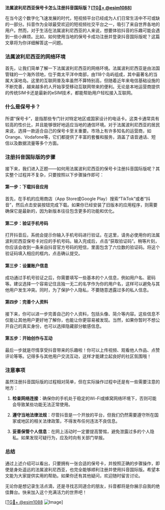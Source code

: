 **法属波利尼西亚保号卡怎么注册抖音国际版？[[TG💪+ @esim1088](https://t.me/s/esim1088)]**

在当今这个数字化飞速发展的时代，短视频平台已经成为人们日常生活中不可或缺的一部分。抖音作为全球最受欢迎的短视频社交平台之一，吸引了来自世界各地的用户。然而，对于生活在法属波利尼西亚的人来说，想要体验抖音的乐趣可能会遇到一些小麻烦。比如，如何使用当地的保号卡成功注册并登录抖音国际版呢？这篇文章将为你详细解答这一问题。

### 法属波利尼西亚的网络环境

首先，让我们简单了解一下法属波利尼西亚的网络环境。法属波利尼西亚是由法国管辖的一个海外领地，位于南太平洋中南部，由118个岛屿组成，其中最著名的当属大溪地岛。这里的互联网普及率虽然不算特别高，但随着近年来电信基础设施的不断完善，越来越多的人开始享受移动互联网带来的便利。无论是本地运营商提供的传统SIM卡还是最新的eSIM技术，都能帮助用户轻松接入互联网。

### 什么是保号卡？

所谓“保号卡”，是指那些专门针对特定地区或国家设计的电话卡。这类卡通常具有较高的性价比，并且能够很好地适应当地的通信环境。对于法属波利尼西亚的居民来说，选择一款适合自己的保号卡至关重要。市场上有许多知名的运营商，如Orange、Vodafone等，它们都提供了丰富的套餐和服务，涵盖了语音通话、短信以及数据流量等多个方面。

### 注册抖音国际版的步骤

接下来，我们进入正题——如何用法属波利尼西亚的保号卡注册抖音国际版呢？其实整个过程并不复杂，只要按照以下步骤操作即可：

#### 第一步：下载抖音应用
首先，在手机的应用商店（App Store或Google Play）搜索“TikTok”或者“抖音”，然后点击安装按钮完成下载。如果你已经安装了旧版本的应用程序，则需要确保它是最新的，因为新版本往往包含更多的功能和优化。

#### 第二步：验证手机号码
打开抖音后，系统会提示你输入手机号码进行验证。在这里，请务必使用你的法属波利尼西亚保号卡对应的手机号码。输入完成后，点击“获取验证码”。稍等片刻，你应该会收到一条来自抖音官方号码的短信，里面包含了六位数的验证码。将这个验证码填入相应的框内，点击确认提交。

#### 第三步：设置账户信息
成功通过手机号验证之后，你需要填写一些基本的个人信息，例如用户名、密码等。建议选择一个容易记住且独一无二的名字作为你的用户名，这样可以避免与其他用户发生冲突。同时，为了保护个人隐私，不要随意透露过多的私人信息。

#### 第四步：完善个人资料
接下来，你可以进一步完善自己的个人资料，包括头像、简介等内容。这些信息不仅能让其他用户更好地了解你，也能让你更容易被发现。当然，如果你暂时不想公开自己的真实身份，也可以选择隐藏部分敏感信息。

#### 第五步：开始创作与互动
最后一步就是尽情享受抖音带来的乐趣啦！你可以上传视频、观看他人作品、点赞评论等等。记得多与其他用户交流互动，这样才能建立起良好的社区氛围哦！

### 注意事项

虽然注册抖音国际版的过程相对简单，但在实际操作过程中还是有一些需要注意的地方：

1. **检查网络连接**：确保你的手机处于稳定的Wi-Fi或蜂窝网络环境下，否则可能会导致某些功能无法正常使用。
   
2. **遵守当地法律法规**：尽管抖音是一个开放的平台，但我们仍然需要遵守所在国家或地区的相关法律政策，不得发布任何违法不良信息。

3. **妥善保管个人信息**：在网上活动时一定要提高警惕，避免泄露过多的个人隐私。如果发现可疑行为，应及时向有关部门举报。

### 总结

通过上述介绍可以看出，只要拥有一张合适的保号卡，并按照正确的步骤操作，即使是身处遥远的法属波利尼西亚，也完全能够顺利注册并使用抖音国际版。希望本文能为大家提供实用的帮助。如果你还有其他疑问，欢迎随时留言讨论。

无论你是想记录生活点滴，还是寻找志同道合的朋友，抖音都将是你展示自我的绝佳舞台。快来加入这个充满活力的世界吧！

[[TG💪+ @esim1088](https://t.me/s/esim1088) ![Image](https://i.postimg.cc/4NQfJmqS/Snipaste-2025-05-13-00-14-12.png)]